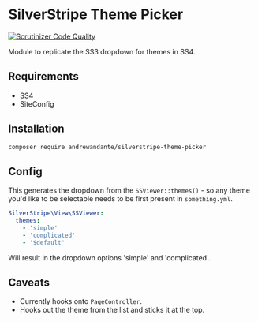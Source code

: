 # SilverStripe Theme Picker

[![Scrutinizer Code Quality](https://scrutinizer-ci.com/g/andrewandante/silverstripe-theme-picker/badges/quality-score.png?b=master)](https://scrutinizer-ci.com/g/andrewandante/silverstripe-theme-picker/badges/quality-score.png?b=master)

Module to replicate the SS3 dropdown for themes in SS4.

## Requirements

- SS4
- SiteConfig

## Installation

```bash
composer require andrewandante/silverstripe-theme-picker
```

## Config

This generates the dropdown from the `SSViewer::themes()` - so any theme you'd like to be selectable needs to be first present in `something.yml`.

```yaml
SilverStripe\View\SSViewer:
  themes:
    - 'simple'
    - 'complicated'
    - '$default'
```

Will result in the dropdown options 'simple' and 'complicated'.

## Caveats

- Currently hooks onto `PageController`.
- Hooks out the theme from the list and sticks it at the top.
